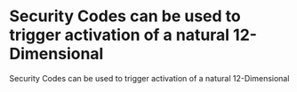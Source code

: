# Security Codes can be used to trigger activation of a natural 12-Dimensional

Security Codes can be used to trigger activation of a natural 12-Dimensional